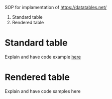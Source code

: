 SOP for implamentation of https://datatables.net/ 

1. Standard table
2. Rendered table

# Standard table
Explain and have code example [here](standard.html) 


# Rendered table
Explain and have code samples here



